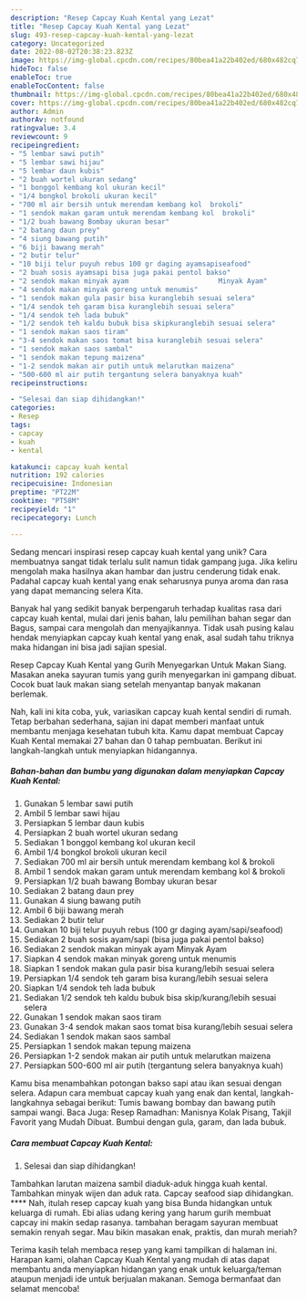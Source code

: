 ```yaml
---
description: "Resep Capcay Kuah Kental yang Lezat"
title: "Resep Capcay Kuah Kental yang Lezat"
slug: 493-resep-capcay-kuah-kental-yang-lezat
category: Uncategorized
date: 2022-08-02T20:38:23.823Z
image: https://img-global.cpcdn.com/recipes/80bea41a22b402ed/680x482cq70/capcay-kuah-kental-foto-resep-utama.jpg
hideToc: false
enableToc: true
enableTocContent: false
thumbnail: https://img-global.cpcdn.com/recipes/80bea41a22b402ed/680x482cq70/capcay-kuah-kental-foto-resep-utama.jpg
cover: https://img-global.cpcdn.com/recipes/80bea41a22b402ed/680x482cq70/capcay-kuah-kental-foto-resep-utama.jpg
author: Admin
authorAv: notfound
ratingvalue: 3.4
reviewcount: 9
recipeingredient:
- "5 lembar sawi putih"
- "5 lembar sawi hijau"
- "5 lembar daun kubis"
- "2 buah wortel ukuran sedang"
- "1 bonggol kembang kol ukuran kecil"
- "1/4 bongkol brokoli ukuran kecil"
- "700 ml air bersih untuk merendam kembang kol  brokoli"
- "1 sendok makan garam untuk merendam kembang kol  brokoli"
- "1/2 buah bawang Bombay ukuran besar"
- "2 batang daun prey"
- "4 siung bawang putih"
- "6 biji bawang merah"
- "2 butir telur"
- "10 biji telur puyuh rebus 100 gr daging ayamsapiseafood"
- "2 buah sosis ayamsapi bisa juga pakai pentol bakso"
- "2 sendok makan minyak ayam                      Minyak Ayam"
- "4 sendok makan minyak goreng untuk menumis"
- "1 sendok makan gula pasir bisa kuranglebih sesuai selera"
- "1/4 sendok teh garam bisa kuranglebih sesuai selera"
- "1/4 sendok teh lada bubuk"
- "1/2 sendok teh kaldu bubuk bisa skipkuranglebih sesuai selera"
- "1 sendok makan saos tiram"
- "3-4 sendok makan saos tomat bisa kuranglebih sesuai selera"
- "1 sendok makan saos sambal"
- "1 sendok makan tepung maizena"
- "1-2 sendok makan air putih untuk melarutkan maizena"
- "500-600 ml air putih tergantung selera banyaknya kuah"
recipeinstructions:

- "Selesai dan siap dihidangkan!"
categories:
- Resep
tags:
- capcay
- kuah
- kental

katakunci: capcay kuah kental 
nutrition: 192 calories
recipecuisine: Indonesian
preptime: "PT22M"
cooktime: "PT58M"
recipeyield: "1"
recipecategory: Lunch

---
```





Sedang mencari inspirasi resep capcay kuah kental yang unik? Cara membuatnya sangat tidak terlalu sulit namun tidak gampang juga. Jika keliru mengolah maka hasilnya akan hambar dan justru cenderung tidak enak. Padahal capcay kuah kental yang enak seharusnya punya aroma dan rasa yang dapat memancing selera Kita.





Banyak hal yang sedikit banyak berpengaruh terhadap kualitas rasa dari capcay kuah kental, mulai dari jenis bahan, lalu pemilihan bahan segar dan Bagus, sampai cara mengolah dan menyajikannya. Tidak usah pusing kalau hendak menyiapkan capcay kuah kental yang enak,      asal sudah tahu triknya maka hidangan ini bisa jadi sajian spesial.














Resep Capcay Kuah Kental yang Gurih Menyegarkan Untuk Makan Siang. Masakan aneka sayuran tumis yang gurih menyegarkan ini gampang dibuat. Cocok buat lauk makan siang setelah menyantap banyak makanan berlemak.






Nah, kali ini kita coba, yuk, variasikan capcay kuah kental sendiri di rumah. Tetap berbahan sederhana, sajian ini dapat memberi manfaat untuk membantu menjaga kesehatan tubuh kita. Kamu dapat membuat Capcay Kuah Kental memakai 27 bahan dan 0 tahap pembuatan. Berikut ini langkah-langkah untuk menyiapkan hidangannya.

<!--inarticleads1-->

##### Bahan-bahan dan bumbu yang digunakan dalam menyiapkan Capcay Kuah Kental:

1. Gunakan 5 lembar sawi putih
1. Ambil 5 lembar sawi hijau
1. Persiapkan 5 lembar daun kubis
1. Persiapkan 2 buah wortel ukuran sedang
1. Sediakan 1 bonggol kembang kol ukuran kecil
1. Ambil 1/4 bongkol brokoli ukuran kecil
1. Sediakan 700 ml air bersih untuk merendam kembang kol &amp; brokoli
1. Ambil 1 sendok makan garam untuk merendam kembang kol &amp; brokoli
1. Persiapkan 1/2 buah bawang Bombay ukuran besar
1. Sediakan 2 batang daun prey
1. Gunakan 4 siung bawang putih
1. Ambil 6 biji bawang merah
1. Sediakan 2 butir telur
1. Gunakan 10 biji telur puyuh rebus (100 gr daging ayam/sapi/seafood)
1. Sediakan 2 buah sosis ayam/sapi (bisa juga pakai pentol bakso)
1. Sediakan 2 sendok makan minyak ayam                      Minyak Ayam
1. Siapkan 4 sendok makan minyak goreng untuk menumis
1. Siapkan 1 sendok makan gula pasir bisa kurang/lebih sesuai selera
1. Persiapkan 1/4 sendok teh garam bisa kurang/lebih sesuai selera
1. Siapkan 1/4 sendok teh lada bubuk
1. Sediakan 1/2 sendok teh kaldu bubuk bisa skip/kurang/lebih sesuai selera
1. Gunakan 1 sendok makan saos tiram
1. Gunakan 3-4 sendok makan saos tomat bisa kurang/lebih sesuai selera
1. Sediakan 1 sendok makan saos sambal
1. Persiapkan 1 sendok makan tepung maizena
1. Persiapkan 1-2 sendok makan air putih untuk melarutkan maizena
1. Persiapkan 500-600 ml air putih (tergantung selera banyaknya kuah)


Kamu bisa menambahkan potongan bakso sapi atau ikan sesuai dengan selera. Adapun cara membuat capcay kuah yang enak dan kental, langkah-langkahnya sebagai berikut: Tumis bawang bombay dan bawang putih sampai wangi. Baca Juga: Resep Ramadhan: Manisnya Kolak Pisang, Takjil Favorit yang Mudah Dibuat. Bumbui dengan gula, garam, dan lada bubuk. 

<!--inarticleads2-->

##### Cara membuat Capcay Kuah Kental:


1. Selesai dan siap dihidangkan!

Tambahkan larutan maizena sambil diaduk-aduk hingga kuah kental. Tambahkan minyak wijen dan aduk rata. Capcay seafood siap dihidangkan. **** Nah, itulah resep capcay kuah yang bisa Bunda hidangkan untuk keluarga di rumah. Ebi alias udang kering yang harum gurih membuat capcay ini makin sedap rasanya. tambahan beragam sayuran membuat semakin renyah segar. Mau bikin masakan enak, praktis, dan murah meriah? 

Terima kasih telah membaca resep yang kami tampilkan di halaman ini. Harapan kami, olahan Capcay Kuah Kental yang mudah di atas dapat membantu anda menyiapkan hidangan yang enak untuk keluarga/teman ataupun menjadi ide untuk berjualan makanan. Semoga bermanfaat dan selamat mencoba!
